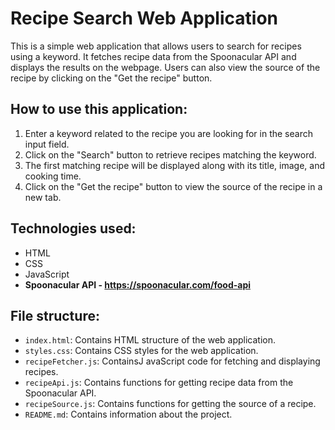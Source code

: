 # Recipe Search Web Application

This is a simple web application that allows users to search for recipes using a keyword. It fetches recipe data from the Spoonacular API and displays the results on the webpage. Users can also view the source of the recipe by clicking on the "Get the recipe" button.

## How to use this application:

1. Enter a keyword related to the recipe you are looking for in the search input field.
2. Click on the "Search" button to retrieve recipes matching the keyword.
3. The first matching recipe will be displayed along with its title, image, and cooking time.
4. Click on the "Get the recipe" button to view the source of the recipe in a new tab.

## Technologies used:

- HTML
- CSS
- JavaScript
- **Spoonacular API - https://spoonacular.com/food-api**

## File structure:

- `index.html`: Contains HTML structure of the web application.
- `styles.css`: Contains CSS styles for the web application.
- `recipeFetcher.js`: ContainsJ avaScript code for fetching and displaying recipes.
- `recipeApi.js`: Contains functions for getting recipe data from the Spoonacular API.
- `recipeSource.js`: Contains functions for getting the source of a recipe.
- `README.md`: Contains information about the project.

<!-- ******************************END OF README FILE******************************************* -->
